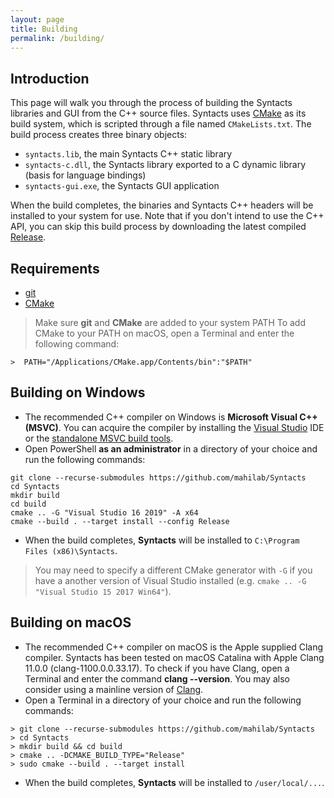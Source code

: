```yaml
---
layout: page
title: Building
permalink: /building/
---
```


## Introduction

This page will walk you through the process of building the Syntacts libraries and GUI from the C++ source files. Syntacts uses [CMake](https://cmake.org/) as its build system, which is scripted through a file named `CMakeLists.txt`. The build process creates three binary objects:

- `syntacts.lib`, the main Syntacts C++ static library
- `syntacts-c.dll`, the Syntacts library exported to a C dynamic library (basis for language bindings)
- `syntacts-gui.exe`, the Syntacts GUI application

When the build completes, the binaries and Syntacts C++ headers will be installed to your system for use. Note that if you don't intend to use the C++ API, you can skip this build process by downloading the latest compiled [Release](https://github.com/mahilab/Syntacts/releases).

## Requirements

- [git](https://git-scm.com/)
- [CMake](https://cmake.org/)

> Make sure **git** and **CMake** are added to your system PATH
  >To add CMake to your PATH on macOS, open a Terminal and enter the following command:
  ```shell
  >  PATH="/Applications/CMake.app/Contents/bin":"$PATH"
  ```

## Building on Windows

- The recommended C++ compiler on Windows is **Microsoft Visual C++ (MSVC)**. You can acquire the compiler by installing the [Visual Studio](https://visualstudio.microsoft.com/) IDE or the [standalone MSVC build tools](https://visualstudio.microsoft.com/visual-cpp-build-tools/).
- Open PowerShell **as an administrator** in a directory of your choice and run the following commands:
```shell
git clone --recurse-submodules https://github.com/mahilab/Syntacts 
cd Syntacts
mkdir build
cd build
cmake .. -G "Visual Studio 16 2019" -A x64
cmake --build . --target install --config Release
```
- When the build completes, **Syntacts**  will be installed to `C:\Program Files (x86)\Syntacts`. 

> You may need to specify a different CMake generator with `-G` if you have a another version of Visual Studio installed (e.g. `cmake .. -G "Visual Studio 15 2017 Win64"`). 

## Building on macOS

- The recommended C++ compiler on macOS is the Apple supplied Clang compiler. Syntacts has been tested on macOS Catalina with Apple Clang 11.0.0 (clang-1100.0.0.33.17). To check if you have Clang, open a Terminal and enter the command **clang --version**. You may also consider using a mainline version of [Clang](https://clang.llvm.org/).
- Open a Terminal in a directory of your choice and run the following commands:
```shell
> git clone --recurse-submodules https://github.com/mahilab/Syntacts 
> cd Syntacts
> mkdir build && cd build
> cmake .. -DCMAKE_BUILD_TYPE="Release"
> sudo cmake --build . --target install
```
- When the build completes, **Syntacts**  will be installed to `/user/local/...`.
